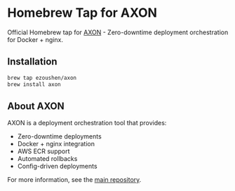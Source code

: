# Homebrew Tap for AXON

Official Homebrew tap for [AXON](https://github.com/ezoushen/axon) - Zero-downtime deployment orchestration for Docker + nginx.

## Installation

```bash
brew tap ezoushen/axon
brew install axon
```

## About AXON

AXON is a deployment orchestration tool that provides:
- Zero-downtime deployments
- Docker + nginx integration
- AWS ECR support
- Automated rollbacks
- Config-driven deployments

For more information, see the [main repository](https://github.com/ezoushen/axon).
